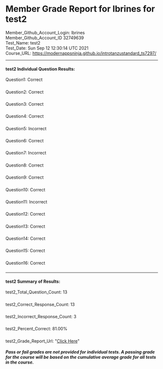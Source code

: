 # Member Grade Report for lbrines for test2  
   
Member_Github_Account_Login: lbrines  
Member_Github_Account_ID 32749639  
Test_Name: test2  
Test_Date: Sun Sep 12 12:30:14 UTC 2021  
Course_URL: https://modernappsninja.github.io/introtanzustandard_ts7297/  
   
---  
#### test2 Individual Question Results:  
Question1: Correct  
#####  
Question2: Correct  
#####  
Question3: Correct  
#####  
Question4: Correct  
#####  
Question5: Incorrect  
#####  
Question6: Correct  
#####  
Question7: Incorrect  
#####  
Question8: Correct  
#####  
Question9: Correct  
#####  
Question10: Correct  
#####  
Question11: Incorrect  
#####  
Question12: Correct  
#####  
Question13: Correct  
#####  
Question14: Correct  
#####  
Question15: Correct  
#####  
Question16: Correct  
#####  
---  
#### test2 Summary of Results:  
test2_Total_Question_Count: 13  
#####  
test2_Correct_Response_Count: 13  
#####  
test2_Incorrect_Response_Count: 3  
#####  
test2_Percent_Correct: 81.00%  
#####  
test2_Grade_Report_Url: "[Click Here](https://github.com/modernappsninjas/lbrines/blob/main/static/userdata/courses/introtanzustandard_ts7297/grade_report.pr349.test2.md)"
##### Pass or fail grades are not provided for individual tests. A passing grade for the course will be based on the cumulative average grade for all tests in the course.  
